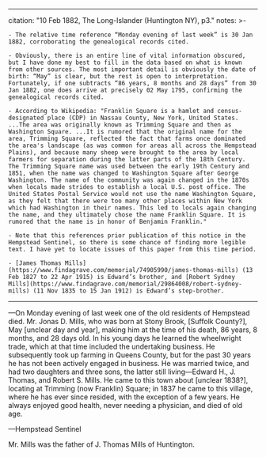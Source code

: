  ---
 citation: "10 Feb 1882, The Long-Islander (Huntington NY), p3."
 notes: >-

    - The relative time reference “Monday evening of last week” is 30 Jan 1882, corroborating the genealogical records cited. 

    - Obviously, there is an entire line of vital information obscured, but I have done my best to fill in the data based on what is known from other sources. The most important detail is obviously the date of birth: “May” is clear, but the rest is open to interpretation. Fortunately, if one subtracts “86 years, 8 months and 28 days” from 30 Jan 1882, one does arrive at precisely 02 May 1795, confirming the genealogical records cited.  
   
    - According to Wikipedia: "Franklin Square is a hamlet and census-designated place (CDP) in Nassau County, New York, United States. ...The area was originally known as Trimming Square and then as Washington Square. ...It is rumored that the original name for the area, Trimming Square, reflected the fact that farms once dominated the area's landscape (as was common for areas all across the Hempstead Plains), and because many sheep were brought to the area by local farmers for separation during the latter parts of the 18th Century. The Trimming Square name was used between the early 19th Century and 1851, when the name was changed to Washington Square after George Washington. The name of the community was again changed in the 1870s when locals made strides to establish a local U.S. post office. The United States Postal Service would not use the name Washington Square, as they felt that there were too many other places within New York which had Washington in their names. This led to locals again changing the name, and they ultimately chose the name Franklin Square. It is rumored that the name is in honor of Benjamin Franklin."

    - Note that this references prior publication of this notice in the Hempstead Sentinel, so there is some chance of finding more legible text. I have yet to locate issues of this paper from this time period. 
   
    - [James Thomas Mills](https://www.findagrave.com/memorial/74905990/james-thomas-mills) (13 Feb 1827 to 22 Apr 1915) is Edward’s brother, and [Robert Sydney Mills](https://www.findagrave.com/memorial/29864008/robert-sydney-mills) (11 Nov 1835 to 15 Jan 1912) is Edward’s step-brother. 
---

—On Monday evening of last week one of the old residents of Hempstead died. Mr. Jonas D. Mills, who was born at Stony Brook, [Suffolk County?], May [unclear day and year], making him at the time of his death, 86 years, 8 months, and 28 days old. In his young days he learned the wheelwright trade, which at that time included the undertaking business. He subsequently took up farming in Queens County, but for the past 30 years he has not been actively engaged in business. He was married twice, and had two daughters and three sons, the latter still living—Edward H., J. Thomas, and Robert S. Mills. He came to this town about [unclear 1838?], locating at Trimming (now Franklin) Square; in 1837 he came to this village, where he has ever since resided, with the exception of a few years. He always enjoyed good health, never needing a physician, and died of old age. 

—Hempstead Sentinel

Mr. Mills was the father of J. Thomas Mills of Huntington.

